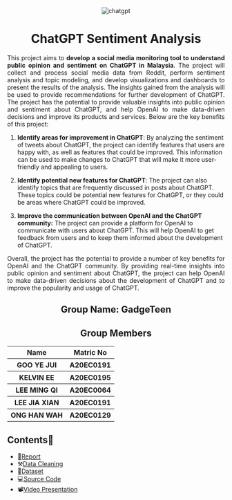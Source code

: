 <div align="center">
  <img src="https://digitalscholar.in/wp-content/uploads/2023/03/using-chatgpt.gif" alt = "chatgpt" />
</div>


<h1 align="center"> ChatGPT Sentiment Analysis </h1>
 <p align='justify'>This project aims to <b>develop a social media monitoring tool to understand public opinion and sentiment on ChatGPT in Malaysia</b>. The project will collect and process social media data from Reddit, perform sentiment analysis and topic modeling, and develop visualizations and dashboards to present the results of the analysis. The insights gained from the analysis will be used to provide recommendations for further development of ChatGPT. The project has the potential to provide valuable insights into public opinion and sentiment about ChatGPT, and help OpenAI to make data-driven decisions and improve its products and services. Below are the key benefits of this project:</p>

1. **Identify areas for improvement in ChatGPT**: By analyzing the sentiment of tweets about ChatGPT, the project can identify features that users are happy with, as well as features that could be improved. This information can be used to make changes to ChatGPT that will make it more user-friendly and appealing to users.

2. **Identify potential new features for ChatGPT**: The project can also identify topics that are frequently discussed in posts about ChatGPT. These topics could be potential new features for ChatGPT, or they could be areas where ChatGPT could be improved.

3. **Improve the communication between OpenAI and the ChatGPT community:** The project can provide a platform for OpenAI to communicate with users about ChatGPT. This will help OpenAI to get feedback from users and to keep them informed about the development of ChatGPT.

 <p align='justify'>Overall, the project has the potential to provide a number of key benefits for OpenAI and the ChatGPT community. By providing real-time insights into public opinion and sentiment about ChatGPT, the project can help OpenAI to make data-driven decisions about the development of ChatGPT and to improve the popularity and usage of ChatGPT.</p>


<h2 align="center">
  Group Name: GadgeTeen
  <br>
</h2>



<h2 align="center">
  Group Members
  <br>
</h2>
<p align="center">
<table align="center">
  <tr>
    <th>Name</th>
    <th>Matric No</th>
  </tr>
  <tr>
    <th>GOO YE JUI</th>
    <th>A20EC0191</th>
  </tr>
    <tr>
    <th>KELVIN EE</th>
    <th>A20EC0195</th>
  </tr>
    <tr>
    <th>LEE MING QI</th>
    <th>A20EC0064</th>
  </tr>
    <tr>
    <th>LEE JIA XIAN</th>
    <th>A20EC0191</th>
  </tr>
    <tr>
    <th>ONG HAN WAH</th>
    <th>A20EC0129</th>
  </tr>
</table>
</p>


## Contents📝
- 📑[Report](report.md) 
- ⚒️[Data Cleaning](Gadgeteen.ipynb)
- 📂[Dataset](cleaned_social_media_data.csv)
- 💻[Source Code](chatgpt_sentiment)
- 📽[Video Presentation](https://youtu.be/X5nv6Ve3B5M)

